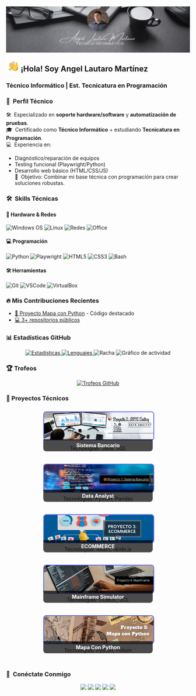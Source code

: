 <!-- Banner personalizado -->
![Banner Técnico Informático](https://github.com/angelicus112/angelicus112/blob/main/Banner%20de%20Linkedin%20Contador%20Moderno%20Negro.jpg)

<img alt="Saludo Técnico" src="https://raw.githubusercontent.com/AVS1508/AVS1508/master/assets/Hand%20Wave.gif" width='40' align="left"/><h2>¡Hola! Soy Angel Lautaro Martínez</h2>
<h3>Técnico Informático | Est. Tecnicatura en Programación</h3>

### 🔧 &nbsp;Perfil Técnico

🛠️ &nbsp;Especializado en **soporte hardware/software** y **automatización de pruebas**.\
🎓 &nbsp;Certificado como **Técnico Informático** + estudiando **Tecnicatura en Programación**.\
💻 &nbsp;Experiencia en:
- Diagnóstico/reparación de equipos
- Testing funcional (Playwright/Python)
- Desarrollo web básico (HTML/CSS/JS)\
📌 &nbsp;Objetivo: Combinar mi base técnica con programación para crear soluciones robustas.

### 🛠️ &nbsp;Skills Técnicas

#### 🔌 Hardware & Redes
![Windows OS](https://img.shields.io/badge/-Windows-05122A?style=flat&logo=windows&logoColor=0078D6)
![Linux](https://img.shields.io/badge/-Linux-05122A?style=flat&logo=linux&logoColor=FCC624)
![Redes](https://img.shields.io/badge/-Redes-05122A?style=flat&logo=cisco&logoColor=white)
![Office](https://img.shields.io/badge/-Office-05122A?style=flat&logo=microsoft-office&logoColor=D83B01)

#### 💻 Programación
![Python](https://img.shields.io/badge/-Python-05122A?style=flat&logo=python&logoColor=3776AB)
![Playwright](https://img.shields.io/badge/-Playwright-05122A?style=flat&logo=playwright)
![HTML5](https://img.shields.io/badge/-HTML5-05122A?style=flat&logo=html5&logoColor=E34F26)
![CSS3](https://img.shields.io/badge/-CSS3-05122A?style=flat&logo=css3&logoColor=1572B6)
![Bash](https://img.shields.io/badge/-Bash-05122A?style=flat&logo=gnu-bash&logoColor=4EAA25)

#### 🛠 Herramientas
![Git](https://img.shields.io/badge/-Git-05122A?style=flat&logo=git&logoColor=F05032)
![VSCode](https://img.shields.io/badge/-VSCode-05122A?style=flat&logo=visual-studio-code&logoColor=007ACC)
![VirtualBox](https://img.shields.io/badge/-VirtualBox-05122A?style=flat&logo=virtualbox&logoColor=183A61)

### 🔥 Mis Contribuciones Recientes
- [📌 Proyecto Mapa con Python](https://github.com/angelicus112/Mi-Porfolio/tree/main/proyectos/proyecto5-mapaconpython) - Código destacado
- [💻 3+ repositorios públicos](https://github.com/angelicus112?tab=repositories)

### 📊 Estadísticas GitHub

<p align="center">
  <!-- Estadísticas principales con diseño compacto -->
  <a href="https://github.com/angelicus112">
    <img height="165em" src="https://github-readme-stats.vercel.app/api?username=angelicus112&show_icons=true&theme=radical&hide_border=true&include_all_commits=true&count_private=true&hide=issues" alt="Estadísticas"/>
    <img height="165em" src="https://github-readme-stats.vercel.app/api/top-langs/?username=angelicus112&layout=compact&theme=radical&hide_border=true&langs_count=6&exclude_repo=Mi-Porfolio" alt="Lenguajes"/>
  </a>
  
  <!-- Racha de contribuciones -->
  <img height="165em" src="https://streak-stats.demolab.com?user=angelicus112&theme=radical&hide_border=true&date_format=j%20M%5B%20Y%5D" alt="Racha"/>
  
  <!-- Tarjetas de actividad -->
  <img src="https://github-readme-activity-graph.vercel.app/graph?username=angelicus112&theme=redical&hide_border=true&area=true" alt="Gráfico de actividad"/>
</p>

### 🏆 Trofeos
<p align="center">
  <a href="https://github.com/ryo-ma/github-profile-trophy">
    <img src="https://github-profile-trophy.vercel.app/?username=angelicus112&theme=onedark&no-frame=true&row=1&column=7" alt="Trofeos GitHub"/>
  </a>
</p>


### 🚀 Proyectos Técnicos


<div align="center" style="
     display: flex;
     flex-flow: row wrap;
     justify-content: center;
     align-items: flex-start;
     gap: 20px;
     width: 100%;
     padding: 10px 0;
">

  <!-- Proyecto 1 - Sistema Bancario -->
  <div style="width: 300px;">
    <a href="https://angelicus112.github.io/Mi-Porfolio/proyectos/proyecto1-elegante/index.html" 
       style="text-decoration: none; color: inherit; display: block; position: relative;">
      <img src="https://raw.githubusercontent.com/angelicus112/angelicus112/main/assets/proyectos/proyecto1.png" 
           style="width: 100%; border: 2px solid #5865F2; border-radius: 8px; transition: all 0.3s ease;">
      <div style="position: absolute; bottom: 0; left: 0; right: 0; background: rgba(0,0,0,0.7); color: white; padding: 8px; text-align: center; border-radius: 0 0 8px 8px;">
        <strong>Sistema Bancario</strong>
      </div>
      <p style="margin-top: 10px; text-align: center; color: #333;">Tecnologías: Java, SQL</p>
    </a>
  </div>

  <!-- Proyecto 2 - Data Analyst -->
  <div style="width: 300px;">
    <a href="https://angelicus112.github.io/Mi-Porfolio/proyectos/proyecto2-api/index.html" 
       style="text-decoration: none; color: inherit; display: block; position: relative;">
      <img src="https://raw.githubusercontent.com/angelicus112/angelicus112/main/assets/proyectos/proyecto2.png" 
           style="width: 100%; border: 2px solid #5865F2; border-radius: 8px; transition: all 0.3s ease;">
      <div style="position: absolute; bottom: 0; left: 0; right: 0; background: rgba(0,0,0,0.7); color: white; padding: 8px; text-align: center; border-radius: 0 0 8px 8px;">
        <strong>Data Analyst</strong>
      </div>
      <p style="margin-top: 5px; text-align: center; color: #333;">Tecnologías: Python, Pandas</p>
    </a>
  </div>

  <!-- Proyecto 3 - ECOMMERCE -->
  <div style="width: 300px;">
    <a href="https://angelicus112.github.io/Mi-Porfolio/proyectos/proyecto3-ecommerce/index.html" 
       style="text-decoration: none; color: inherit; display: block; position: relative;">
      <img src="https://raw.githubusercontent.com/angelicus112/angelicus112/main/assets/proyectos/proyecto3.png" 
           style="width: 100%; border: 2px solid #5865F2; border-radius: 8px; transition: all 0.3s ease;">
      <div style="position: absolute; bottom: 0; left: 0; right: 0; background: rgba(0,0,0,0.7); color: white; padding: 8px; text-align: center; border-radius: 0 0 8px 8px;">
        <strong>ECOMMERCE</strong>
      </div>
      <p style="margin-top: 5px; text-align: center; color: #333;">Tecnologías: React, Node.js</p>
    </a>
  </div>

  <!-- Proyecto 4 - Mainframe Simulator -->
  <div style="width: 300px;">
    <a href="https://angelicus112.github.io/Mi-Porfolio/proyectos/proyecto4-mainframe/index.html" 
       style="text-decoration: none; color: inherit; display: block; position: relative;">
      <img src="https://raw.githubusercontent.com/angelicus112/angelicus112/main/assets/proyectos/proyecto4.png" 
           style="width: 100%; border: 2px solid #5865F2; border-radius: 8px; transition: all 0.3s ease;">
      <div style="position: absolute; bottom: 0; left: 0; right: 0; background: rgba(0,0,0,0.7); color: white; padding: 8px; text-align: center; border-radius: 0 0 8px 8px;">
        <strong>Mainframe Simulator</strong>
      </div>
      <p style="margin-top: 5px; text-align: center; color: #333;">Tecnologías: COBOL, JCL</p>
    </a>
  </div>

  <!-- Proyecto 5 - Mapa Con Python -->
  <div style="width: 300px;">
    <a href="https://angelicus112.github.io/Mi-Porfolio/proyectos/proyecto5-mapaconpython/index.html" 
       style="text-decoration: none; color: inherit; display: block; position: relative;">
      <img src="https://raw.githubusercontent.com/angelicus112/angelicus112/main/assets/proyectos/proyecto5.jpg" 
           style="width: 100%; border: 2px solid #5865F2; border-radius: 8px; transition: all 0.3s ease;">
      <div style="position: absolute; bottom: 0; left: 0; right: 0; background: rgba(0,0,0,0.7); color: white; padding: 8px; text-align: center; border-radius: 0 0 8px 8px;">
        <strong>Mapa Con Python</strong>
      </div>
      <p style="margin-top: 5px; text-align: center; color: #333;">Tecnologías: Python, Folium</p>
    </a>
  </div>

</div>


### 📱 &nbsp;Conéctate Conmigo

<p align="center">
<a href="https://angelicus112.github.io/Mi-Porfolio/"><img src="https://img.shields.io/badge/-Mi%20Portfolio-3423A6?style=flat&logo=Google-Chrome&logoColor=white"/></a>  
<a href="https://www.linkedin.com/in/angel-lautaro-martinez-62829b348"><img src="https://img.shields.io/badge/-Angel%20Lautaro%20Martínez-0077B5?style=flat&logo=Linkedin&logoColor=white"/></a>
<a href="mailto:angelautaromartinez@gmail.com"><img src="https://img.shields.io/badge/-angelautaromartinez@gmail.com-D14836?style=flat&logo=Gmail&logoColor=white"/></a>
<a href="https://www.instagram.com/angelautaro"><img src="https://img.shields.io/badge/-@angelautaro-E4405F?style=flat&logo=Instagram&logoColor=white"/></a>
<a href="https://gametester.gg?refId=UU-6814b32709671f676aba971d"><img src="https://img.shields.io/badge/-GameTester.gg-000000?style=flat&logo=unity&logoColor=white"/></a>
</p>


